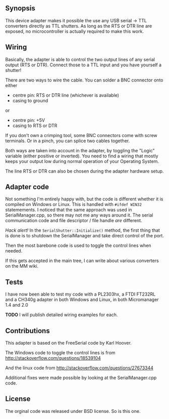 ## Synopsis

This device adapter makes it possible the use any USB serial -> TTL converters directly as TTL shutters.
As long as the RTS or DTR line are exposed, no microcontroller is actually required to make this work.

## Wiring
Basically, the adapter is able to control the two output lines of any serial output (RTS or DTR).
Connect those to a TTL input and you have yourself a shutter!

There are two ways to wire the cable. You can solder a BNC connector onto either
  * centre pin: RTS or DTR line (whichever is available)
  * casing to ground

or
  * centre pin: +5V
  * casing to RTS or DTR

If you don't own a crimping tool, some BNC connectors come with screw terminals.
Or in a pinch, you can splice two cables together.

Both ways are taken into account in the adapter, by toggling the "Logic" variable (either positive or inverted).
You need to find a wiring that mostly keeps your output low during normal operation of your Operating System.

The line RTS or DTR can also be chosen during the adapter hardware setup.

## Adapter code

Not something I'm entirely happy with, but the code is different whether it is compiled on Windows or Linux.
This is handled with ```#ifdef WIN32``` statemements. I noticed that the same approach was used in SerialManager.cpp,
so there may not me any ways around it. The serial communication code and file descriptor / file handle *are* different.

*Hack alert!* In the ```SerialShutter::Initialize()``` method, the first thing that is done is to shutdown the
SerialManager and take direct control of the port.

Then the most barebone code is used to toggle the control lines when needed.

If this gets accepted in the main tree, I can write about various
converters on the MM wiki.

## Tests

I have now been able to test my code with a PL2303hx, a FTDI FT232RL and a CH340g adapter in both Windows and Linux, in both
Micromanager 1.4 and 2.0

**TODO** I will publish detailed wiring examples for each.

## Contributions

This adapter is based on the FreeSerial code by Karl Hoover.

The Windows code to toggle the control lines is from http://stackoverflow.com/questions/18539104

And the linux code from http://stackoverflow.com/questions/27673344

Additional fixes were made possible by looking at the SerialManager.cpp code.

## License

The orginal code was released under BSD license. So is this one.
